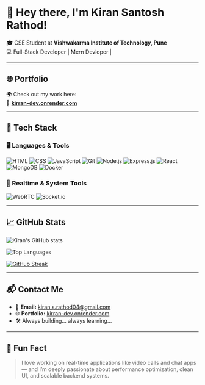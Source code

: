 # 👋 Hey there, I'm Kiran Santosh Rathod!

🎓 CSE Student at **Vishwakarma Institute of Technology, Pune**  
💻 Full-Stack Developer | Mern Devloper |

---

## 🌐 Portfolio

🌍 Check out my work here:  
🔗 **[kirran-dev.onrender.com](https://kirran-dev.onrender.com/)**

---

## 🚀 Tech Stack

### 🖥️ Languages & Tools

![HTML](https://img.shields.io/badge/-HTML5-E34F26?style=for-the-badge&logo=html5&logoColor=white)
![CSS](https://img.shields.io/badge/-CSS3-1572B6?style=for-the-badge&logo=css3&logoColor=white)
![JavaScript](https://img.shields.io/badge/-JavaScript-black?style=for-the-badge&logo=javascript)
![Git](https://img.shields.io/badge/-Git-F05032?style=for-the-badge&logo=git&logoColor=white)
![Node.js](https://img.shields.io/badge/-Node.js-339933?style=for-the-badge&logo=node.js&logoColor=white)
![Express.js](https://img.shields.io/badge/-Express-black?style=for-the-badge&logo=express&logoColor=white)
![React](https://img.shields.io/badge/-React-61DAFB?style=for-the-badge&logo=react&logoColor=black)
![MongoDB](https://img.shields.io/badge/-MongoDB-4EA94B?style=for-the-badge&logo=mongodb&logoColor=white)
![Docker](https://img.shields.io/badge/-Docker-2496ED?style=for-the-badge&logo=docker&logoColor=white)

### 📡 Realtime & System Tools

![WebRTC](https://img.shields.io/badge/-WebRTC-333333?style=for-the-badge&logo=webrtc)
![Socket.io](https://img.shields.io/badge/-Socket.io-010101?style=for-the-badge&logo=socket.io&logoColor=white)

---

## 📈 GitHub Stats

![Kiran's GitHub stats](https://github-readme-stats.vercel.app/api?username=kiran04-code&show_icons=true&theme=radical)

![Top Languages](https://github-readme-stats.vercel.app/api/top-langs/?username=kiran04-code&layout=compact&theme=radical)

[![GitHub Streak](https://streak-stats.demolab.com?user=kiran04-code&theme=radical)](https://git.io/streak-stats)


---

## 📬 Contact Me

- 📧 **Email:** kiran.s.rathod04@gmail.com  
- 🌐 **Portfolio:** [kirran-dev.onrender.com](https://kirran-dev.onrender.com/)  
- 🛠️ Always building... always learning...

---

## 🧠 Fun Fact

> I love working on real-time applications like video calls and chat apps — and I’m deeply passionate about performance optimization, clean UI, and scalable backend systems.

